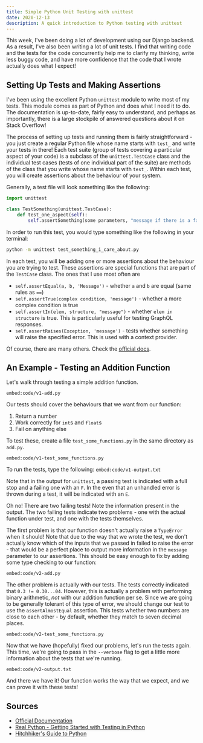 ```yaml
---
title: Simple Python Unit Testing with unittest
date: 2020-12-13
description: A quick introduction to Python testing with unittest
---
```


This week, I've been doing a lot of development using our Django backend. As a result, I've also been writing a lot of unit tests. I find that writing code and the tests for the code concurrently help me to clarify my thinking, write  less buggy code, and have more confidence that the code that I wrote actually does what I expect!

## Setting Up Tests and Making Assertions

I've been using the excellent Python `unittest` module to write most of my tests. This module comes as part of Python and does what I need it to do. The documentation is up-to-date, fairly easy to understand, and perhaps as importantly, there is a large stockpile of answered questions about it on Stack Overflow!

The process of setting up tests and running them is fairly straightforward - you just create a regular Python file whose name starts with `test_` and write your tests in there! Each test suite (group of tests covering a particular aspect of your code) is a subclass of the `unittest.TestCase` class and the individual test cases (tests of one individual part of the suite) are methods of the class that you write whose name starts with `test_`. Within each test, you will create assertions about the behaviour of your system.

Generally, a test file will look something like the following:

```python
import unittest

class TestSomething(unittest.TestCase):
	def test_one_aspect(self):
		self.assertSomething(some parameters, "message if there is a failure")
```

In order to run this test, you would type something like the following in your terminal:

```bash
python -m unittest test_something_i_care_about.py
```

In each test, you will be adding one or more assertions about the behaviour you are trying to test. These assertions are special functions that are part of the `TestCase` class. The ones that I use most often are
- `self.assertEqual(a, b, 'Message')` - whether `a` and `b` are equal (same rules as `==`)
- `self.assertTrue(complex condition, 'message')` - whether a more complex condition is true
- `self.assertIn(elem, structure, "message")` - whether `elem in structure` is true. This is particularly useful for testing GraphQL responses.
- `self.assertRaises(Exception, 'message')` - tests whether something will raise the specified error. This is used with a context provider.

Of course, there are many others. Check the [official docs](https://docs.python.org/3/library/unittest.html).


## An Example - Testing an Addition Function
Let's walk through testing a simple addition function. 

`embed:code/v1-add.py`

Our tests should cover the behaviours that we want from our function:
1. Return a number
2. Work correctly for `int`s and `float`s
3. Fail on anything else

To test these, create a file `test_some_functions.py` in the same directory as `add.py`.

`embed:code/v1-test_some_functions.py`

To run the tests, type the following:
`embed:code/v1-output.txt`

 Note that in the output for `unittest`, a passing test is indicated with a full stop and a failing one with an `F`. In the even that an unhandled error is thrown during a test, it will be indicated with an `E`.
 
 Oh no! There are two failing tests! Note the information present in the output. The two failing tests indicate two problems - one with the actual function under test, and one with the tests themselves.
 
 The first problem is that our function doesn't actually raise a `TypeError` when it should! Note that due to the way that we wrote the test, we don't actually know which of the inputs that we passed in failed to raise the error - that would be a perfect place to output more information in the `message` parameter to our assertions. This should be easy enough to fix by adding some type checking to our function:
 
 `embed:code/v2-add.py`
 
 The other problem is actually with our tests. The tests correctly indicated that `0.3 != 0.30...04`. However, this is actually a problem with performing binary arithmetic, *not* with our addition function per se. Since we are going to be generally tolerant of this type of error, we should change our test to use the `assertAlmostEqual` assertion. This tests whether two numbers are close to each other - by default, whether they match to seven decimal places.
 
 `embed:code/v2-test_some_functions.py`
 
 Now that we have (hopefully) fixed our problems, let's run the tests again. This time, we're going to pass in the `--verbose` flag to get a little more information about the tests that we're running.
 
 `embed:code/v2-output.txt`

And there we have it! Our function works the way that we expect, and we can prove it with these tests!



## Sources

- [Official Documentation](https://docs.python.org/3/library/unittest.html)
- [Real Python - Getting Started with Testing in Python](https://realpython.com/python-testing/)
- [Hitchhiker's Guide to Python](https://docs.python-guide.org/writing/tests/)
